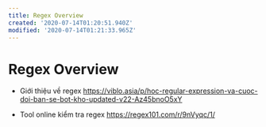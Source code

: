 ```yaml
---
title: Regex Overview
created: '2020-07-14T01:20:51.940Z'
modified: '2020-07-14T01:21:33.965Z'
---
```


# Regex Overview
- Giới thiệu về regex
https://viblo.asia/p/hoc-regular-expression-va-cuoc-doi-ban-se-bot-kho-updated-v22-Az45bnoO5xY

- Tool online kiểm tra regex
https://regex101.com/r/9nVyqc/1/
